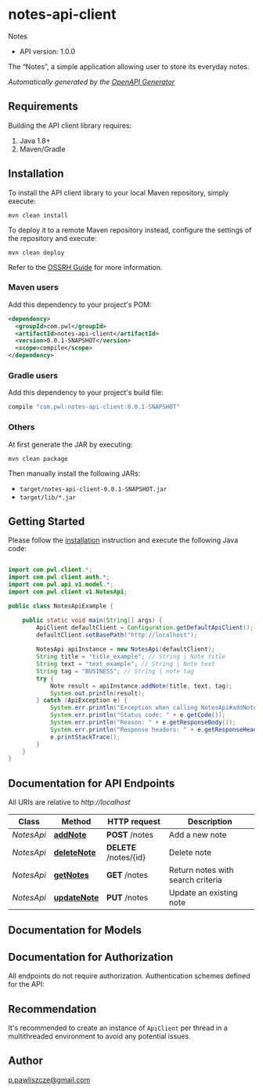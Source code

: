 # notes-api-client

Notes

- API version: 1.0.0

The “Notes”,  a simple application allowing user to store its everyday notes.


*Automatically generated by the [OpenAPI Generator](https://openapi-generator.tech)*

## Requirements

Building the API client library requires:

1. Java 1.8+
2. Maven/Gradle

## Installation

To install the API client library to your local Maven repository, simply execute:

```shell
mvn clean install
```

To deploy it to a remote Maven repository instead, configure the settings of the repository and execute:

```shell
mvn clean deploy
```

Refer to the [OSSRH Guide](http://central.sonatype.org/pages/ossrh-guide.html) for more information.

### Maven users

Add this dependency to your project's POM:

```xml
<dependency>
  <groupId>com.pwl</groupId>
  <artifactId>notes-api-client</artifactId>
  <version>0.0.1-SNAPSHOT</version>
  <scope>compile</scope>
</dependency>
```

### Gradle users

Add this dependency to your project's build file:

```groovy
compile "com.pwl:notes-api-client:0.0.1-SNAPSHOT"
```

### Others

At first generate the JAR by executing:

```shell
mvn clean package
```

Then manually install the following JARs:

- `target/notes-api-client-0.0.1-SNAPSHOT.jar`
- `target/lib/*.jar`

## Getting Started

Please follow the [installation](#installation) instruction and execute the following Java code:

```java

import com.pwl.client.*;
import com.pwl.client.auth.*;
import com.pwl.api.v1.model.*;
import com.pwl.client.v1.NotesApi;

public class NotesApiExample {

    public static void main(String[] args) {
        ApiClient defaultClient = Configuration.getDefaultApiClient();
        defaultClient.setBasePath("http://localhost");
        
        NotesApi apiInstance = new NotesApi(defaultClient);
        String title = "title_example"; // String | Note title
        String text = "text_example"; // String | Note text
        String tag = "BUSINESS"; // String | note tag
        try {
            Note result = apiInstance.addNote(title, text, tag);
            System.out.println(result);
        } catch (ApiException e) {
            System.err.println("Exception when calling NotesApi#addNote");
            System.err.println("Status code: " + e.getCode());
            System.err.println("Reason: " + e.getResponseBody());
            System.err.println("Response headers: " + e.getResponseHeaders());
            e.printStackTrace();
        }
    }
}

```

## Documentation for API Endpoints

All URIs are relative to *http://localhost*

Class | Method | HTTP request | Description
------------ | ------------- | ------------- | -------------
*NotesApi* | [**addNote**](docs/NotesApi.md#addNote) | **POST** /notes | Add a new note
*NotesApi* | [**deleteNote**](docs/NotesApi.md#deleteNote) | **DELETE** /notes/{id} | Delete note
*NotesApi* | [**getNotes**](docs/NotesApi.md#getNotes) | **GET** /notes | Return notes with search criteria
*NotesApi* | [**updateNote**](docs/NotesApi.md#updateNote) | **PUT** /notes | Update an existing note


## Documentation for Models



## Documentation for Authorization

All endpoints do not require authorization.
Authentication schemes defined for the API:

## Recommendation

It's recommended to create an instance of `ApiClient` per thread in a multithreaded environment to avoid any potential issues.

## Author

p.pawliszcze@gmail.com

